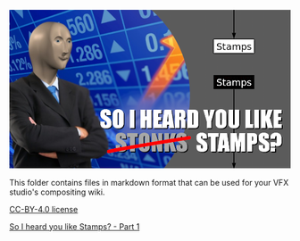 ![Header](assets/Header_Stonks.png)

This folder contains files in markdown format that can be used for your VFX studio's compositing wiki.

[CC-BY-4.0 license](../LICENSE)

[So I heard you like Stamps? - Part 1](So%20I%20heard%20you%20like%20Stamps%20-%20Part%201.md)
